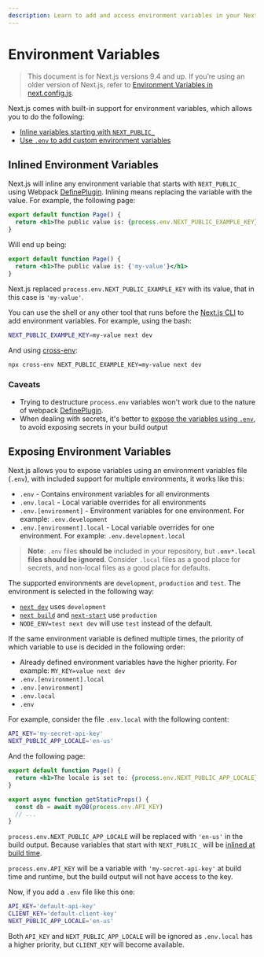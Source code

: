 ```yaml
---
description: Learn to add and access environment variables in your Next.js application.
---
```


# Environment Variables

> This document is for Next.js versions 9.4 and up. If you’re using an older version of Next.js, refer to [Environment Variables in next.config.js](/docs/api-reference/next.config.js/environment-variables.md).

Next.js comes with built-in support for environment variables, which allows you to do the following:

- [Inline variables starting with `NEXT_PUBLIC_`](#inlined-environment-variables)
- [Use `.env` to add custom environment variables](#exposing-environment-variables)

## Inlined Environment Variables

Next.js will inline any environment variable that starts with `NEXT_PUBLIC_` using Webpack [DefinePlugin](https://webpack.js.org/plugins/define-plugin/). Inlining means replacing the variable with the value. For example, the following page:

```jsx
export default function Page() {
  return <h1>The public value is: {process.env.NEXT_PUBLIC_EXAMPLE_KEY}</h1>
}
```

Will end up being:

```jsx
export default function Page() {
  return <h1>The public value is: {'my-value'}</h1>
}
```

Next.js replaced `process.env.NEXT_PUBLIC_EXAMPLE_KEY` with its value, that in this case is `'my-value'`.

You can use the shell or any other tool that runs before the [Next.js CLI](/api-reference/cli) to add environment variables. For example, using the bash:

```bash
NEXT_PUBLIC_EXAMPLE_KEY=my-value next dev
```

And using [cross-env](https://github.com/kentcdodds/cross-env):

```bash
npx cross-env NEXT_PUBLIC_EXAMPLE_KEY=my-value next dev
```

### Caveats

- Trying to destructure `process.env` variables won't work due to the nature of webpack [DefinePlugin](https://webpack.js.org/plugins/define-plugin/).
- When dealing with secrets, it's better to [expose the variables using `.env`](#exposing-environment-variables), to avoid exposing secrets in your build output

## Exposing Environment Variables

Next.js allows you to expose variables using an environment variables file (`.env`), with included support for multiple environments, it works like this:

- `.env` - Contains environment variables for all environments
- `.env.local` - Local variable overrides for all environments
- `.env.[environment]` - Environment variables for one environment. For example: `.env.development`
- `.env.[environment].local` - Local variable overrides for one environment. For example: `.env.development.local`

> **Note**: `.env` files **should be** included in your repository, but **`.env*.local` files should be ignored**. Consider `.local` files as a good place for secrets, and non-local files as a good place for defaults.

The supported environments are `development`, `production` and `test`. The environment is selected in the following way:

- [`next dev`](/docs/api-reference/cli#development) uses `development`
- [`next build`](/docs/api-reference/cli#build) and [`next-start`](/docs/api-reference/cli#production) use `production`
- `NODE_ENV=test next dev` will use `test` instead of the default.

If the same environment variable is defined multiple times, the priority of which variable to use is decided in the following order:

- Already defined environment variables have the higher priority. For example: `MY_KEY=value next dev`
- `.env.[environment].local`
- `.env.[environment]`
- `.env.local`
- `.env`

For example, consider the file `.env.local` with the following content:

```bash
API_KEY='my-secret-api-key'
NEXT_PUBLIC_APP_LOCALE='en-us'
```

And the following page:

```jsx
export default function Page() {
  return <h1>The locale is set to: {process.env.NEXT_PUBLIC_APP_LOCALE}</h1>
}

export async function getStaticProps() {
  const db = await myDB(process.env.API_KEY)
  // ...
}
```

`process.env.NEXT_PUBLIC_APP_LOCALE` will be replaced with `'en-us'` in the build output. Because variables that start with `NEXT_PUBLIC_` will be [inlined at build time](#inlined-environment-variables).

`process.env.API_KEY` will be a variable with `'my-secret-api-key'` at build time and runtime, but the build output will not have access to the key.

Now, if you add a `.env` file like this one:

```bash
API_KEY='default-api-key'
CLIENT_KEY='default-client-key'
NEXT_PUBLIC_APP_LOCALE='en-us'
```

Both `API_KEY` and `NEXT_PUBLIC_APP_LOCALE` will be ignored as `.env.local` has a higher priority, but `CLIENT_KEY` will become available.

